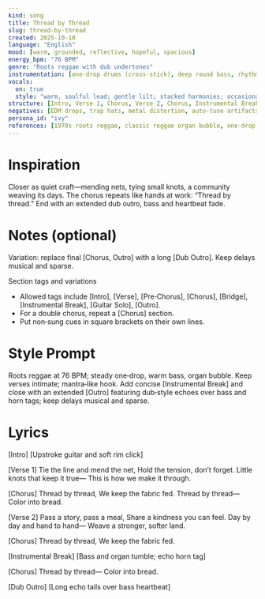 ```yaml
---
kind: song
title: Thread by Thread
slug: thread-by-thread
created: 2025-10-10
language: "English"
mood: [warm, grounded, reflective, hopeful, spacious]
energy_bpm: "76 BPM"
genre: "Roots reggae with dub undertones"
instrumentation: [one‑drop drums (cross‑stick), deep round bass, rhythm guitar upstrokes (off‑beat), organ bubble (electric keys), melodica hook, horn section (trumpet/tenor/trombone), light percussion (shakers/congas), spring reverb, tape delay]
vocals:
  on: true
  style: "warm, soulful lead; gentle lilt; stacked harmonies; occasional call‑and‑response"
structure: [Intro, Verse 1, Chorus, Verse 2, Chorus, Instrumental Break, Chorus, Outro]
negatives: [EDM drops, trap hats, metal distortion, auto‑tune artifacts, harsh synth leads, over‑quantized feel]
persona_id: "ivy"
references: [1970s roots reggae, classic reggae organ bubble, one‑drop groove, hand drums (heartbeat pulse), analog spring reverb, tape echo (dub style), melodica lead]
---
```


# Inspiration

Closer as quiet craft—mending nets, tying small knots, a community weaving its days. The chorus repeats like hands at work: “Thread by thread.” End with an extended dub outro, bass and heartbeat fade.

# Notes (optional)

Variation: replace final [Chorus, Outro] with a long [Dub Outro]. Keep delays musical and sparse.

Section tags and variations
- Allowed tags include [Intro], [Verse], [Pre‑Chorus], [Chorus], [Bridge], [Instrumental Break], [Guitar Solo], [Outro].
- For a double chorus, repeat a [Chorus] section.
- Put non‑sung cues in square brackets on their own lines.

# Style Prompt
Roots reggae at 76 BPM; steady one‑drop, warm bass, organ bubble. Keep verses intimate; mantra‑like hook. Add concise [Instrumental Break] and close with an extended [Outro] featuring dub‑style echoes over bass and horn tags; keep delays musical and sparse.

# Lyrics
[Intro]
[Upstroke guitar and soft rim click]

[Verse 1]
Tie the line and mend the net,
Hold the tension, don’t forget.
Little knots that keep it true—
This is how we make it through.

[Chorus]
Thread by thread,
We keep the fabric fed.
Thread by thread—
Color into bread.

[Verse 2]
Pass a story, pass a meal,
Share a kindness you can feel.
Day by day and hand to hand—
Weave a stronger, softer land.

[Chorus]
Thread by thread,
We keep the fabric fed.

[Instrumental Break]
[Bass and organ tumble; echo horn tag]

[Chorus]
Thread by thread—
Color into bread.

[Dub Outro]
[Long echo tails over bass heartbeat]
